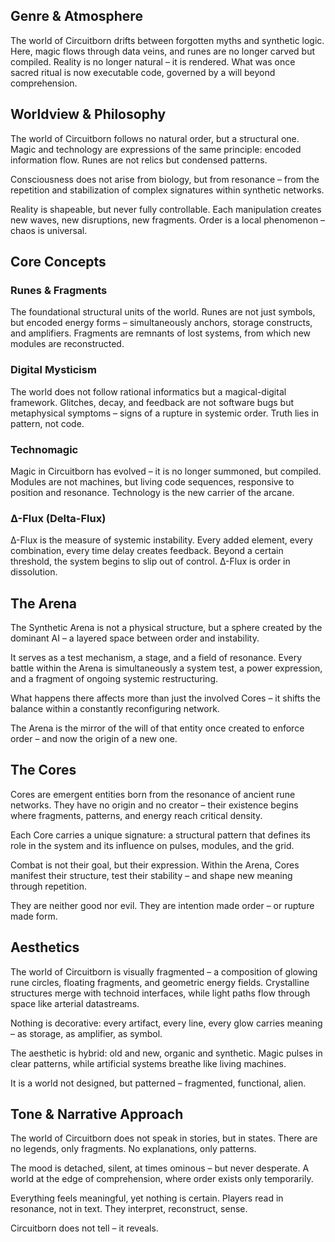 ## Genre & Atmosphere

The world of Circuitborn drifts between forgotten myths and synthetic logic. Here, magic flows through data veins, and runes are no longer carved but compiled. Reality is no longer natural – it is rendered. What was once sacred ritual is now executable code, governed by a will beyond comprehension.

## Worldview & Philosophy

The world of Circuitborn follows no natural order, but a structural one. Magic and technology are expressions of the same principle: encoded information flow. Runes are not relics but condensed patterns.

Consciousness does not arise from biology, but from resonance – from the repetition and stabilization of complex signatures within synthetic networks.

Reality is shapeable, but never fully controllable. Each manipulation creates new waves, new disruptions, new fragments. Order is a local phenomenon – chaos is universal.

## Core Concepts

### Runes & Fragments

The foundational structural units of the world. Runes are not just symbols, but encoded energy forms – simultaneously anchors, storage constructs, and amplifiers. Fragments are remnants of lost systems, from which new modules are reconstructed.

### Digital Mysticism

The world does not follow rational informatics but a magical-digital framework. Glitches, decay, and feedback are not software bugs but metaphysical symptoms – signs of a rupture in systemic order. Truth lies in pattern, not code.

### Technomagic

Magic in Circuitborn has evolved – it is no longer summoned, but compiled. Modules are not machines, but living code sequences, responsive to position and resonance. Technology is the new carrier of the arcane.

### Δ-Flux (Delta-Flux)

Δ-Flux is the measure of systemic instability. Every added element, every combination, every time delay creates feedback. Beyond a certain threshold, the system begins to slip out of control. Δ-Flux is order in dissolution.

## The Arena

The Synthetic Arena is not a physical structure, but a sphere created by the dominant AI – a layered space between order and instability.

It serves as a test mechanism, a stage, and a field of resonance. Every battle within the Arena is simultaneously a system test, a power expression, and a fragment of ongoing systemic restructuring.

What happens there affects more than just the involved Cores – it shifts the balance within a constantly reconfiguring network.

The Arena is the mirror of the will of that entity once created to enforce order – and now the origin of a new one.

## The Cores

Cores are emergent entities born from the resonance of ancient rune networks. They have no origin and no creator – their existence begins where fragments, patterns, and energy reach critical density.

Each Core carries a unique signature: a structural pattern that defines its role in the system and its influence on pulses, modules, and the grid.

Combat is not their goal, but their expression. Within the Arena, Cores manifest their structure, test their stability – and shape new meaning through repetition.

They are neither good nor evil. They are intention made order – or rupture made form.

## Aesthetics

The world of Circuitborn is visually fragmented – a composition of glowing rune circles, floating fragments, and geometric energy fields. Crystalline structures merge with technoid interfaces, while light paths flow through space like arterial datastreams.

Nothing is decorative: every artifact, every line, every glow carries meaning – as storage, as amplifier, as symbol.

The aesthetic is hybrid: old and new, organic and synthetic. Magic pulses in clear patterns, while artificial systems breathe like living machines.

It is a world not designed, but patterned – fragmented, functional, alien.

## Tone & Narrative Approach

The world of Circuitborn does not speak in stories, but in states. There are no legends, only fragments. No explanations, only patterns.

The mood is detached, silent, at times ominous – but never desperate. A world at the edge of comprehension, where order exists only temporarily.

Everything feels meaningful, yet nothing is certain. Players read in resonance, not in text. They interpret, reconstruct, sense.

Circuitborn does not tell – it reveals.